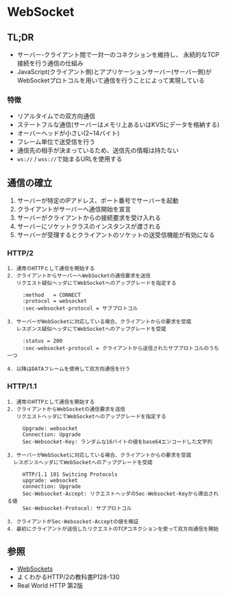 # WebSocket
## TL;DR
- サーバー-クライアント間で一対一のコネクションを維持し、
  永続的なTCP接続を行う通信の仕組み
- JavaScript(クライアント側)とアプリケーションサーバー(サーバー側)が
  WebSocketプロトコルを用いて通信を行うことによって実現している

### 特徴
- リアルタイムでの双方向通信
- ステートフルな通信(サーバーはメモリ上あるいはKVSにデータを格納する)
- オーバーヘッドが小さい(2~14バイト)
- フレーム単位で送受信を行う
- 通信先の相手が決まっているため、送信先の情報は持たない
- `ws://` / `wss://`で始まるURLを使用する

## 通信の確立
1. サーバーが特定のIPアドレス、ポート番号でサーバーを起動
2. クライアントがサーバーへ通信開始を宣言
3. サーバーがクライアントからの接続要求を受け入れる
4. サーバーにソケットクラスのインスタンスが渡される
5. サーバーが受理するとクライアントのソケットの送受信機能が有効になる

### HTTP/2
```
1. 通常のHTTPとして通信を開始する
2. クライアントからサーバーへWebSocketの通信要求を送信
   リクエスト疑似ヘッダにてWebSocketへのアップグレードを指定する

     :method   = CONNECT
     :protocol = websocket
     :sec-websocket-protocol = サブプロトコル

3. サーバーがWebSocketに対応している場合、クライアントからの要求を受諾
   レスポンス疑似ヘッダにてWebSocketへのアップグレードを受諾

     :status = 200
     :sec-websocket-protocol = クライアントから送信されたサブプロトコルのうち一つ

4. 以降はDATAフレームを使用して双方向通信を行う
```

### HTTP/1.1
```
1. 通常のHTTPとして通信を開始する
2. クライアントからWebSocketの通信要求を送信
   リクエストヘッダにてWebSocketへのアップグレードを指定する

     Upgrade: websocket
     Connection: Upgrade
     Sec-Websocket-Key: ランダムな16バイトの値をbase64エンコードした文字列

3. サーバーがWebSocketに対応している場合、クライアントからの要求を受諾
  レスポンスヘッダにてWebSocketへのアップグレードを受諾

     HTTP/1.1 101 Switcing Protocols
     upgrade: websocket
     connection: Upgrade
     Sec-Websocket-Accept: リクエストヘッダのSec-Websocket-Keyから導出される値
     Sec-Websocket-Protocol: サブプロトコル

3. クライアントがSec-Websocket-Acceptの値を検証
4. 最初にクライアントが送信したリクエストのTCPコネクションを使って双方向通信を開始
```

## 参照
- [WebSockets](https://developer.mozilla.org/ja/docs/Glossary/WebSockets)
- よくわかるHTTP/2の教科書P128-130
- Real World HTTP 第2版
